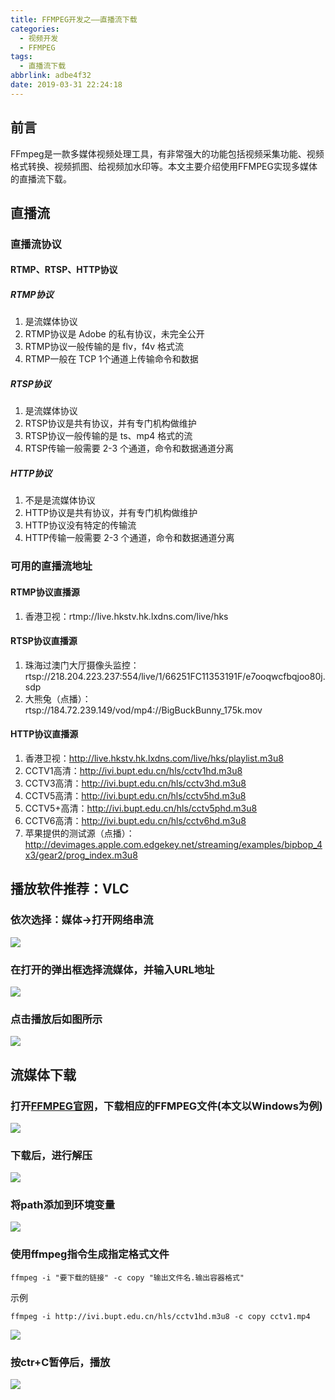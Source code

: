 ```yaml
---
title: FFMPEG开发之——直播流下载
categories:
  - 视频开发
  - FFMPEG
tags:
  - 直播流下载
abbrlink: adbe4f32
date: 2019-03-31 22:24:18
---
```


## 前言

FFmpeg是一款多媒体视频处理工具，有非常强大的功能包括视频采集功能、视频格式转换、视频抓图、给视频加水印等。本文主要介绍使用FFMPEG实现多媒体的直播流下载。  

<!--more-->

## 直播流 
### 直播流协议
#### RTMP、RTSP、HTTP协议
##### RTMP协议
1. 是流媒体协议
2. RTMP协议是 Adobe 的私有协议，未完全公开
3. RTMP协议一般传输的是 flv，f4v 格式流
4. RTMP一般在 TCP 1个通道上传输命令和数据

##### RTSP协议
1. 是流媒体协议
2. RTSP协议是共有协议，并有专门机构做维护
3. RTSP协议一般传输的是 ts、mp4 格式的流
4. RTSP传输一般需要 2-3 个通道，命令和数据通道分离

##### HTTP协议
1. 不是是流媒体协议
2. HTTP协议是共有协议，并有专门机构做维护
3. HTTP协议没有特定的传输流
4. HTTP传输一般需要 2-3 个通道，命令和数据通道分离

### 可用的直播流地址
#### RTMP协议直播源
1. 香港卫视：rtmp://live.hkstv.hk.lxdns.com/live/hks

#### RTSP协议直播源
1. 珠海过澳门大厅摄像头监控：rtsp://218.204.223.237:554/live/1/66251FC11353191F/e7ooqwcfbqjoo80j.sdp
2. 大熊兔（点播）：rtsp://184.72.239.149/vod/mp4://BigBuckBunny_175k.mov

#### HTTP协议直播源
1. 香港卫视：http://live.hkstv.hk.lxdns.com/live/hks/playlist.m3u8
2. CCTV1高清：http://ivi.bupt.edu.cn/hls/cctv1hd.m3u8
3. CCTV3高清：http://ivi.bupt.edu.cn/hls/cctv3hd.m3u8
4. CCTV5高清：http://ivi.bupt.edu.cn/hls/cctv5hd.m3u8
5. CCTV5+高清：http://ivi.bupt.edu.cn/hls/cctv5phd.m3u8
6. CCTV6高清：http://ivi.bupt.edu.cn/hls/cctv6hd.m3u8
7. 苹果提供的测试源（点播）：http://devimages.apple.com.edgekey.net/streaming/examples/bipbop_4x3/gear2/prog_index.m3u8



## 播放软件推荐：VLC
### 依次选择：媒体->打开网络串流
![][1]  
### 在打开的弹出框选择流媒体，并输入URL地址
![][2]   
### 点击播放后如图所示 
![][3]

## 流媒体下载 
###  打开[FFMPEG官网][4]，下载相应的FFMPEG文件(本文以Windows为例)        
 ![][5]
### 下载后，进行解压  
![][6]
### 将path添加到环境变量  
![][7]  
### 使用ffmpeg指令生成指定格式文件  

	ffmpeg -i "要下载的链接" -c copy "输出文件名.输出容器格式"  

	
示例   

	ffmpeg -i http://ivi.bupt.edu.cn/hls/cctv1hd.m3u8 -c copy cctv1.mp4

![][8]  

### 按ctr+C暂停后，播放  
![][9]




[1]: https://cdn.jsdelivr.net/gh/PGzxc/CDN@master/blog-image/vlc-stream-select.png
[2]: https://cdn.jsdelivr.net/gh/PGzxc/CDN@master/blog-image/vlc-stream-network.png
[3]: https://cdn.jsdelivr.net/gh/PGzxc/CDN@master/blog-image/vlc-stream-play.png
[4]: http://www.ffmpeg.org/download.html
[5]: https://cdn.jsdelivr.net/gh/PGzxc/CDN@master/blog-image/ffmpeg-guanwang.png
[6]: https://cdn.jsdelivr.net/gh/PGzxc/CDN@master/blog-image/ffmpeg-unzip.png
[7]: https://cdn.jsdelivr.net/gh/PGzxc/CDN@master/blog-image/ffmpeg-add-path.png
[8]: https://cdn.jsdelivr.net/gh/PGzxc/CDN@master/blog-image/ffmpeg-make-up.png
[9]: https://cdn.jsdelivr.net/gh/PGzxc/CDN@master/blog-image/ffmpeg-mp4-play.png


